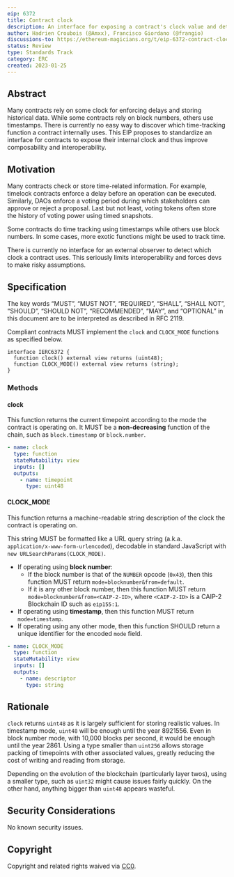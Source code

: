 ```yaml
---
eip: 6372
title: Contract clock
description: An interface for exposing a contract's clock value and details
author: Hadrien Croubois (@Amxx), Francisco Giordano (@frangio)
discussions-to: https://ethereum-magicians.org/t/eip-6372-contract-clock/12689
status: Review
type: Standards Track
category: ERC
created: 2023-01-25
---
```


## Abstract

Many contracts rely on some clock for enforcing delays and storing historical data. While some contracts rely on block numbers, others use timestamps. There is currently no easy way to discover which time-tracking function a contract internally uses. This EIP proposes to standardize an interface for contracts to expose their internal clock and thus improve composability and interoperability.

## Motivation

Many contracts check or store time-related information. For example, timelock contracts enforce a delay before an operation can be executed. Similarly, DAOs enforce a voting period during which stakeholders can approve or reject a proposal. Last but not least, voting tokens often store the history of voting power using timed snapshots.

Some contracts do time tracking using timestamps while others use block numbers. In some cases, more exotic functions might be used to track time.

There is currently no interface for an external observer to detect which clock a contract uses. This seriously limits interoperability and forces devs to make risky assumptions.

## Specification

The key words “MUST”, “MUST NOT”, “REQUIRED”, “SHALL”, “SHALL NOT”, “SHOULD”, “SHOULD NOT”, “RECOMMENDED”, “MAY”, and “OPTIONAL” in this document are to be interpreted as described in RFC 2119.

Compliant contracts MUST implement the `clock` and `CLOCK_MODE` functions as specified below.

```solidity
interface IERC6372 {
  function clock() external view returns (uint48);
  function CLOCK_MODE() external view returns (string);
}
```

### Methods

#### clock

This function returns the current timepoint according to the mode the contract is operating on. It MUST be a **non-decreasing** function of the chain, such as `block.timestamp` or `block.number`.

```yaml
- name: clock
  type: function
  stateMutability: view
  inputs: []
  outputs:
    - name: timepoint
      type: uint48
```

#### CLOCK_MODE

This function returns a machine-readable string description of the clock the contract is operating on.

This string MUST be formatted like a URL query string (a.k.a. `application/x-www-form-urlencoded`), decodable in standard JavaScript with `new URLSearchParams(CLOCK_MODE)`.

- If operating using **block number**:
  - If the block number is that of the `NUMBER` opcode (`0x43`), then this function MUST return `mode=blocknumber&from=default`.
  - If it is any other block number, then this function MUST return `mode=blocknumber&from=<CAIP-2-ID>`, where `<CAIP-2-ID>` is a CAIP-2 Blockchain ID such as `eip155:1`.
- If operating using **timestamp**, then this function MUST return `mode=timestamp`.
- If operating using any other mode, then this function SHOULD return a unique identifier for the encoded `mode` field.

```yaml
- name: CLOCK_MODE
  type: function
  stateMutability: view
  inputs: []
  outputs:
    - name: descriptor
      type: string
```

## Rationale

`clock` returns `uint48` as it is largely sufficient for storing realistic values. In timestamp mode, `uint48` will be enough until the year 8921556. Even in block number mode, with 10,000 blocks per second, it would be enough until the year 2861. Using a type smaller than `uint256` allows storage packing of timepoints with other associated values, greatly reducing the cost of writing and reading from storage.

Depending on the evolution of the blockchain (particularly layer twos), using a smaller type, such as `uint32` might cause issues fairly quickly. On the other hand, anything bigger than `uint48` appears wasteful.

## Security Considerations

No known security issues.

## Copyright

Copyright and related rights waived via [CC0](../LICENSE.md).
